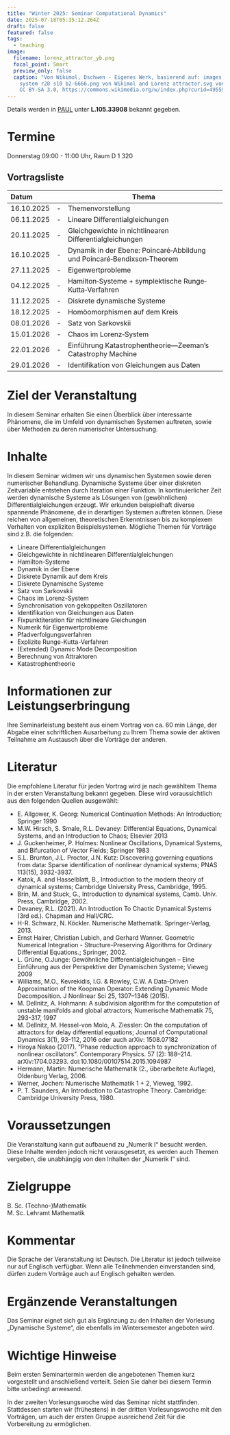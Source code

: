 ```yaml
---
title: "Winter 2025: Seminar Computational Dynamics"
date: 2025-07-18T05:35:12.264Z
draft: false
featured: false
tags:
  - teaching
image:
  filename: lorenz_attractor_yb.png
  focal_point: Smart
  preview_only: false
  caption: "Von Wikimol, Dschwen - Eigenes Werk, basierend auf: images Lorenz
    system r28 s10 b2-6666.png von Wikimol and Lorenz attractor.svg von Dschwen,
    CC BY-SA 3.0, https://commons.wikimedia.org/w/index.php?curid=495592"
---
```

Details werden in [PAUL](https://paul.uni-paderborn.de/scripts/mgrqispi.dll?APPNAME=CampusNet&PRGNAME=COURSEDETAILS&ARGUMENTS=-N000000000000001,-N000443,-N0,-N394275236936829,-N394275236963830,-N0,-N0,-N3,-AYYH8WjUaWBR37fLjmYKYfjAfRW5EQUpymqL8RS5Ce-mpmfZWWqL7xMKzrqULmYUQCQRfxBwPvjKKQS7N3oUIVDKSmILxxWUd7MKBvoUBcDKbOzKK7QPmeUPbCYAbWjaZQoUJ4DWtcdHevZPgPfPDOq5Fxz9-Rqy-fqm5OWpyRNmJ3vZ6QZpScgBAvSPxYfFNcg79xILYeYWsmSAsmqoEfQmxvILsRIL5fNVAfBwSVYohVQ50Vq5xQBwumgidQIW83BZW4QL8WW56cdmWYUpW7QLJfB5JHdKF7dGzrg5wvWouRjK5QYLdvDLwRNHBVN7jvDPA4MLjeDZsxW5WPUp07YRFO-VNWfWEmZR5xBZhCQUpYMKNxjF-Vup0Vo5frgo9mjKNOYNtOWHN4UPeVSPb4WV9V-mgPoHzQoHb7dmzVzHaWNctvZp9VQphvjawvZ5LOjn-VoWdPonZfkZbxDwFmuWx4oWNcfed4SAHYo59VdPdmoooPDwfRNHTR-UmRDPU4ui94BV94oLC7DUavjRk7NZvOZoAvYRkOYfNeD5YHZeNeYmpPNmuPdwjOBGUmgl9QBwaYgWKvBoJYoUj4W5j3Y6FOM5jRILEQdWKxNm8VYPSQWKQmuid3QohOz6V3feNPSR9Wf5QRUK7OSR0evZgxZ58VM534umt3BwuWDwHRoc-eZRYxuKT7N5NmDHxcjWwvqmkmYH6CQmIfoW8fWW6PNU-cYZhQZm8HUKyeWWoYQ7wVDBF4z5a4UUtVdwlfB7t) unter **L.105.33908** bekannt gegeben.

# Termine

Donnerstag 09:00 - 11:00 Uhr, Raum D 1 320

## Vortragsliste

| Datum      |   | Thema |
| :--------- | - | ------------- |
| 16.10.2025 | - | Themenvorstellung |
| 06.11.2025 | - | Lineare Differentialgleichungen |
| 20.11.2025 | - | Gleichgewichte in nichtlinearen Differentialgleichungen |
| 16.10.2025 | - | Dynamik in der Ebene: Poincaré‐Abbildung und Poincaré‐Bendixson‐Theorem |
| 27.11.2025 | - | Eigenwertprobleme |
| 04.12.2025 | - | Hamilton‐Systeme + symplektische Runge‐Kutta‐Verfahren |
| 11.12.2025 | - | Diskrete dynamische Systeme |
| 18.12.2025 | - | Homöomorphismen auf dem Kreis |
| 08.01.2026 | - | Satz von Sarkovskii |
| 15.01.2026 | - | Chaos im Lorenz‐System |
| 22.01.2026 | - | Einführung Katastrophentheorie—Zeeman’s Catastrophy Machine |
| 29.01.2026 | - | Identifikation von Gleichungen aus Daten |


# Ziel der Veranstaltung

In diesem Seminar erhalten Sie einen Überblick über interessante Phänomene, die im Umfeld von dynamischen Systemen auftreten, sowie über Methoden zu deren numerischer Untersuchung.

# Inhalte

In diesem Seminar widmen wir uns dynamischen Systemen sowie deren numerischer Behandlung. Dynamische Systeme über einer diskreten Zeitvariable entstehen durch Iteration einer Funktion. In kontinuierlicher Zeit werden dynamische Systeme als Lösungen von (gewöhnlichen) Differentialgleichungen erzeugt. Wir erkunden beispielhaft diverse spannende Phänomene, die in derartigen Systemen auftreten können. Diese reichen von allgemeinen, theoretischen Erkenntnissen bis zu komplexem Verhalten von expliziten Beispielsystemen. Mögliche Themen für Vorträge sind z.B. die folgenden: 

* Lineare Differentialgleichungen
* Gleichgewichte in nichtlinearen Differentialgleichungen
* Hamilton-Systeme
* Dynamik in der Ebene
* Diskrete Dynamik auf dem Kreis
* Diskrete Dynamische Systeme
* Satz von Sarkovskii
* Chaos im Lorenz-System
* Synchronisation von gekoppelten Oszillatoren
* Identifikation von Gleichungen aus Daten
* Fixpunktiteration für nichtlineare Gleichungen
* Numerik für Eigenwertprobleme
* Pfadverfolgungsverfahren
* Explizite Runge-Kutta-Verfahren
* (Extended) Dynamic Mode Decomposition
* Berechnung von Attraktoren
* Katastrophentheorie

# Informationen zur Leistungserbringung

Ihre Seminarleistung besteht aus einem Vortrag von ca. 60 min Länge, der Abgabe einer schriftlichen Ausarbeitung zu Ihrem Thema sowie der aktiven Teilnahme am Austausch über die Vorträge der anderen.

# Literatur

Die empfohlene Literatur für jeden Vortrag wird je nach gewähltem Thema in der ersten Veranstaltung bekannt gegeben. Diese wird voraussichtlich aus den folgenden Quellen ausgewählt:

* E. Allgower, K. Georg: Numerical Continuation Methods: An Introduction; Springer 1990
* M.W. Hirsch, S. Smale, R.L. Devaney: Differential Equations, Dynamical Systems, and an Introduction to Chaos; Elsevier 2013
* J. Guckenheimer, P. Holmes: Nonlinear Oscillations, Dynamical Systems, and Bifurcation of Vector Fields; Springer 1983
* S.L. Brunton, J.L. Proctor, J.N. Kutz: Discovering governing equations from data: Sparse identification of nonlinear dynamical systems; PNAS 113(15), 3932-3937.
* Katok, A. and Hasselblatt, B., Introduction to the modern theory of dynamical systems; Cambridge University Press, Cambridge, 1995.
* Brin, M. and Stuck, G., Introduction to dynamical systems, Camb. Univ. Press, Cambridge, 2002.
* Devaney, R.L. (2021). An Introduction To Chaotic Dynamical Systems (3rd ed.). Chapman and Hall/CRC.
* H-R. Schwarz, N. Köckler. Numerische Mathematik. Springer-Verlag, 2013.
* Ernst Hairer, Christian Lubich, and Gerhard Wanner. Geometric Numerical Integration - Structure-Preserving Algorithms for Ordinary Differential Equations.; Springer, 2002.
* L. Grüne, O.Junge: Gewöhnliche Differentialgleichungen – Eine Einführung aus der Perspektive der Dynamischen Systeme; Vieweg 2009
* Williams, M.O., Kevrekidis, I.G. & Rowley, C.W. A Data–Driven Approximation of the Koopman Operator: Extending Dynamic Mode Decomposition. J Nonlinear Sci 25, 1307–1346 (2015). 
* M. Dellnitz, A. Hohmann: A subdivision algorithm for the computation of unstable manifolds and global attractors; Numerische Mathematik 75, 293-317, 1997
* M. Dellnitz, M. Hessel-von Molo, A. Ziessler: On the computation of attractors for delay differential equations; Journal of Computational Dynamics 3(1), 93-112, 2016 oder auch arXiv: 1508.07182
* Hiroya Nakao (2017). "Phase reduction approach to synchronization of nonlinear oscillators". Contemporary Physics. 57 (2): 188–214. arXiv:1704.03293. doi:10.1080/00107514.2015.1094987
* Hermann, Martin: Numerische Mathematik (2., überarbeitete Auflage), Oldenburg Verlag, 2006. 
* Werner, Jochen: Numerische Mathematik 1 + 2, Vieweg, 1992.
* P. T. Saunders, An Introduction to Catastrophe Theory. Cambridge: Cambridge University Press, 1980.

# Voraussetzungen

Die Veranstaltung kann gut aufbauend zu „Numerik I“ besucht werden. Diese Inhalte werden jedoch nicht vorausgesetzt, es werden auch Themen vergeben, die unabhängig von den Inhalten der „Numerik I“ sind.

# Zielgruppe

B. Sc. (Techno-)Mathematik\
M. Sc. Lehramt Mathematik

# Kommentar

Die Sprache der Veranstaltung ist Deutsch. Die Literatur ist jedoch teilweise nur auf Englisch verfügbar. Wenn alle Teilnehmenden einverstanden sind, dürfen zudem Vorträge auch auf Englisch gehalten werden.

# Ergänzende Veranstaltungen

Das Seminar eignet sich gut als Ergänzung zu den Inhalten der Vorlesung „Dynamische Systeme“, die ebenfalls im Wintersemester angeboten wird.

# Wichtige Hinweise

Beim ersten Seminartermin werden die angebotenen Themen kurz vorgestellt und anschließend verteilt. Seien Sie daher bei diesem Termin bitte unbedingt anwesend.

In der zweiten Vorlesungswoche wird das Seminar nicht stattfinden. Stattdessen starten wir (frühestens) in der dritten Vorlesungswoche mit den Vorträgen, um auch der ersten Gruppe ausreichend Zeit für die Vorbereitung zu ermöglichen.